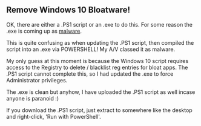 ## Remove Windows 10 Bloatware!

OK, there are either a .PS1 script or an .exe to do this. For some reason the .exe is coming up as [malware](https://www.virustotal.com/#/file/025e6da5ba200a136c1cc9f3df3921294bcfb183292ef067d6ddfe23d2e19b72/detection).

This is quite confusing as when updating the .PS1 script, then compiled the script into an .exe via POWERSHELL! My A/V classed it as malware.

My only guess at this moment is because the Windows 10 script requires access to the Registry to delete / blacklist reg entries for bloat apps. The .PS1 script cannot complete this, so I had updated the .exe to force Administrator privileges. 

The .exe is clean but anyhow, I have uploaded the .PS1 script as well incase anyone is paranoid :)

If you download the .PS1 script, just extract to somewhere like the desktop and right-click, 'Run with PowerShell'.

